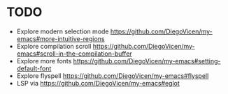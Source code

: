 # TODO
* Explore modern selection mode https://github.com/DiegoVicen/my-emacs#more-intuitive-regions
* Explore compilation scroll https://github.com/DiegoVicen/my-emacs#scroll-in-the-compilation-buffer
* Explore more fonts https://github.com/DiegoVicen/my-emacs#setting-default-font
* Explore flyspell https://github.com/DiegoVicen/my-emacs#flyspell
* LSP via https://github.com/DiegoVicen/my-emacs#eglot
